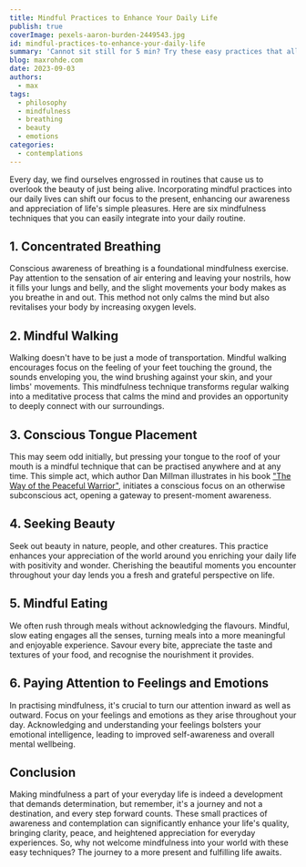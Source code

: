```yaml
---
title: Mindful Practices to Enhance Your Daily Life
publish: true
coverImage: pexels-aaron-burden-2449543.jpg
id: mindful-practices-to-enhance-your-daily-life
summary: 'Cannot sit still for 5 min? Try these easy practices that allow increasing mindfulness in everyday life.'
blog: maxrohde.com
date: 2023-09-03
authors:
  - max
tags:
  - philosophy
  - mindfulness
  - breathing
  - beauty
  - emotions
categories:
  - contemplations
---
```


Every day, we find ourselves engrossed in routines that cause us to overlook the beauty of just being alive. Incorporating mindful practices into our daily lives can shift our focus to the present, enhancing our awareness and appreciation of life's simple pleasures. Here are six mindfulness techniques that you can easily integrate into your daily routine.

## 1. Concentrated Breathing

Conscious awareness of breathing is a foundational mindfulness exercise. Pay attention to the sensation of air entering and leaving your nostrils, how it fills your lungs and belly, and the slight movements your body makes as you breathe in and out. This method not only calms the mind but also revitalises your body by increasing oxygen levels.

## 2. Mindful Walking
  
Walking doesn't have to be just a mode of transportation. Mindful walking encourages focus on the feeling of your feet touching the ground, the sounds enveloping you, the wind brushing against your skin, and your limbs' movements. This mindfulness technique transforms regular walking into a meditative process that calms the mind and provides an opportunity to deeply connect with our surroundings.

## 3. Conscious Tongue Placement

This may seem odd initially, but pressing your tongue to the roof of your mouth is a mindful technique that can be practised anywhere and at any time. This simple act, which author Dan Millman illustrates in his book ["The Way of the Peaceful Warrior"](https://www.goodreads.com/review/show/5779165182), initiates a conscious focus on an otherwise subconscious act, opening a gateway to present-moment awareness.

## 4. Seeking Beauty 
  
Seek out beauty in nature, people, and other creatures. This practice enhances your appreciation of the world around you enriching your daily life with positivity and wonder. Cherishing the beautiful moments you encounter throughout your day lends you a fresh and grateful perspective on life.
  
## 5. Mindful Eating
  
We often rush through meals without acknowledging the flavours. Mindful, slow eating engages all the senses, turning meals into a more meaningful and enjoyable experience. Savour every bite, appreciate the taste and textures of your food, and recognise the nourishment it provides.

## 6. Paying Attention to Feelings and Emotions

In practising mindfulness, it's crucial to turn our attention inward as well as outward. Focus on your feelings and emotions as they arise throughout your day. Acknowledging and understanding your feelings bolsters your emotional intelligence, leading to improved self-awareness and overall mental wellbeing.

## Conclusion

Making mindfulness a part of your everyday life is indeed a development that demands determination, but remember, it's a journey and not a destination, and every step forward counts. These small practices of awareness and contemplation can significantly enhance your life's quality, bringing clarity, peace, and heightened appreciation for everyday experiences. So, why not welcome mindfulness into your world with these easy techniques? The journey to a more present and fulfilling life awaits.